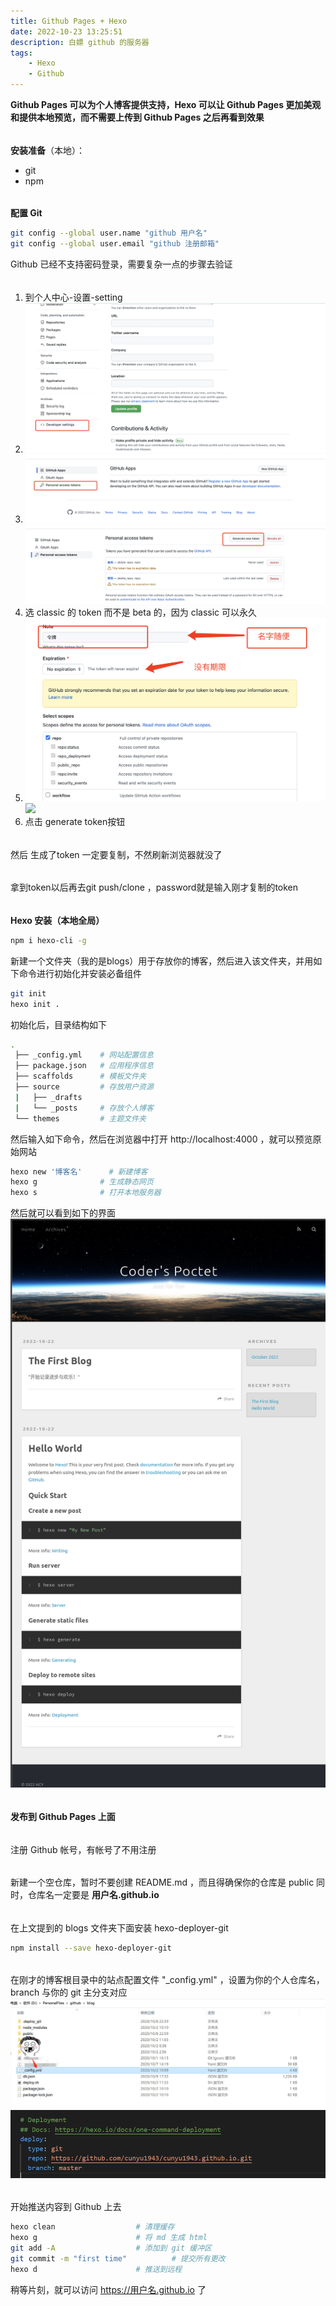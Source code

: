 ```yaml
---
title: Github Pages + Hexo
date: 2022-10-23 13:25:51
description: 白嫖 github 的服务器
tags:
	- Hexo
	- Github
---
```

**Github Pages 可以为个人博客提供支持，Hexo 可以让 Github Pages 更加美观和提供本地预览，而不需要上传到 Github Pages 之后再看到效果**
###### 
**安装准备**（本地）：
- git
- npm
###### 
**配置 Git**
```bash
git config --global user.name "github 用户名"
git config --global user.email "github 注册邮箱"
```
Github 已经不支持密码登录，需要复杂一点的步骤去验证
###### 
1. 到个人中心-设置-setting
2. ![](/pictures/github-pages-hexo/75e96721a3344ed5b397ec8adfeedb98.png)
3. ![](/pictures/github-pages-hexo/4eb29e6a9b2c4bf6b2b5db9299b1a393.png)
   ![](/pictures/github-pages-hexo/3def5390d66a40eab1305013f28383d1.png)
4. 选 classic 的 token 而不是 beta 的，因为 classic 可以永久
5. ![](/pictures/github-pages-hexo/de366346ddf443fba27a2cda84d9593f.png)
   ![](/pictures/github-pages-hexo/852ef46dcc3d4018bc79fdac2ed8c917.png)
6. 点击 generate token按钮

###### 
然后 生成了token 一定要复制，不然刷新浏览器就没了
###### 
拿到token以后再去git push/clone ，password就是输入刚才复制的token
###### 
**Hexo 安装（本地全局）**
```bash
npm i hexo-cli -g
```
新建一个文件夹（我的是blogs）用于存放你的博客，然后进入该文件夹，并用如下命令进行初始化并安装必备组件
```bash
git init 
hexo init .
```
初始化后，目录结构如下
```bash
.
 ├── _config.yml 	# 网站配置信息
 ├── package.json 	# 应用程序信息
 ├── scaffolds		# 模板文件夹
 ├── source 		# 存放用户资源
 |   ├── _drafts
 |   └── _posts		# 存放个人博客
 └── themes 		# 主题文件夹
```
然后输入如下命令，然后在浏览器中打开 http://localhost:4000 ，就可以预览原始网站
```bash
hexo new '博客名' 		# 新建博客
hexo g 				# 生成静态网页
hexo s 				# 打开本地服务器
```
然后就可以看到如下的界面
![](/pictures/github-pages-hexo/2022.10.23.14.48.30.png)
###### 
**发布到 Github Pages 上面**
###### 
注册 Github 帐号，有帐号了不用注册
###### 
新建一个空仓库，暂时不要创建 README.md ，而且得确保你的仓库是 public 同时，仓库名一定要是 **用户名.github.io**
###### 
在上文提到的 blogs 文件夹下面安装 hexo-deployer-git
```bash
npm install --save hexo-deployer-git
```
###### 
在刚才的博客根目录中的站点配置文件 "_config.yml" ，设置为你的个人仓库名，branch 与你的 git 主分支对应
![](/pictures/github-pages-hexo/v2-376b7a40b8e6a310cc31bd3522ea9a7a_r.jpg)
![](/pictures/github-pages-hexo/v2-d15b384267cf4fa326c2e2febb1b2b62_r.png)
###### 
开始推送内容到 Github 上去

```bash
hexo clean 					# 清理缓存
hexo g     					# 将 md 生成 html
git add -A 					# 添加到 git 缓冲区
git commit -m "first time"			# 提交所有更改
hexo d     					# 推送到远程
```
稍等片刻，就可以访问 https://用户名.github.io 了





<script src="https://giscus.app/client.js"
        data-repo="HCY-ASLEEP/HCY-ASLEEP.github.io"
        data-repo-id="R_kgDOISFjNg"
        data-category="Announcements"
        data-category-id="DIC_kwDOISFjNs4CUJyb"
        data-mapping="pathname"
        data-strict="0"
        data-reactions-enabled="1"
        data-emit-metadata="0"
        data-input-position="bottom"
        data-theme="light"
        data-lang="zh-CN"
        crossorigin="anonymous"
        async>
</script>
